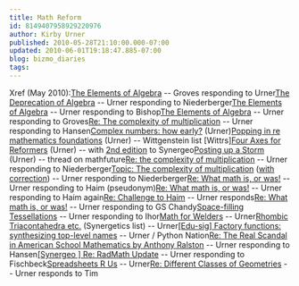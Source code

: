 ```yaml
---
title: Math Reform
id: 8149407958929220976
author: Kirby Urner
published: 2010-05-28T21:10:00.000-07:00
updated: 2010-06-01T19:18:47.885-07:00
blog: bizmo_diaries
tags: 
---
```


Xref (May 2010):[The Elements of Algebra](http://mathforum.org/kb/message.jspa?messageID=7059915&tstart=0)  -- Groves responding to Urner[The Deprecation of Algebra](http://mathforum.org/kb/message.jspa?messageID=7055735&tstart=0) -- Urner responding to Niederberger[The Elements of Algebra](http://mathforum.org/kb/message.jspa?messageID=7058130&tstart=0) -- Urner responding to Bishop[The Elements of Algebra](http://mathforum.org/kb/message.jspa?messageID=7058297&tstart=0) -- Urner responding to Groves[Re: The complexity of multiplication](http://mathforum.org/kb/message.jspa?messageID=7059307&tstart=0) -- Urner responding to Hansen[Complex numbers:  how early?](http://mathforum.org/kb/thread.jspa?threadID=2070917&tstart=0) (Urner)[Popping in re mathematics foundations](http://www.freelists.org/post/wittrsamr/popping-in-re-mathematics-foundations) (Urner) -- Wittgenstein list [Wittrs][Four Axes for Reformers](http://mathforum.org/kb/thread.jspa?threadID=2071224&tstart=0) (Urner) -- with [2nd edition](http://groups.yahoo.com/group/synergeo/message/58784) to Synergeo[Posting up a Storm](http://groups.google.com/group/mathfuture/browse_thread/thread/422c012f6050ecdd?hl=en) (Urner) -- thread on mathfuture[Re: the complexity of multiplication](http://mathforum.org/kb/message.jspa?messageID=7064085&tstart=0) -- Urner responding to Niederberger[Topic: The complexity of multiplication](http://mathforum.org/kb/message.jspa?messageID=7065165&tstart=0) ([with correction](http://mathforum.org/kb/message.jspa?messageID=7065469&tstart=0)) -- Urner responding to Niederberger[Re:  What math is, or was!](http://mathforum.org/kb/message.jspa?messageID=7067602&tstart=0) -- Urner responding to Haim (pseudonym)[Re: What math is, or was!](http://mathforum.org/kb/message.jspa?messageID=7068316&tstart=0) -- Urner responding to Haim again[Re: Challenge to Haim](http://mathforum.org/kb/message.jspa?messageID=7072044&tstart=0) -- Urner responds[Re: What math is, or was!](http://mathforum.org/kb/message.jspa?messageID=7074545&tstart=0) -- Urner responding to GS Chandy[Space-filling Tessellations](http://mathforum.org/kb/thread.jspa?threadID=2078323&tstart=0) -- Urner responding to Ihor[Math for Welders](http://www.mathforum.org/kb/thread.jspa?threadID=2079190&tstart=0) -- Urner[Rhombic Triacontahedra etc.](http://tinyurl.com/3az3q48) (Synergetics list) -- Urner[[Edu-sig] Factory functions: synthesizing top-level names](http://mail.python.org/pipermail/edu-sig/2010-May/009998.html) -- Urner / Python Nation[Re: The Real Scandal in American School Mathematics by Anthony Ralston](http://mathforum.org/kb/message.jspa?messageID=7082753&tstart=0) -- Urner responding to Hansen[[Synergeo ] Re: RadMath Update](http://groups.yahoo.com/group/synergeo/message/59693) -- Urner responding to Fischbeck[Spreadsheets R Us](http://mathforum.org/kb/thread.jspa?threadID=2080198&tstart=0) -- Urner[Re: Different Classes of Geometries](http://mathforum.org/kb/message.jspa?messageID=7084546&tstart=0) -- Urner responds to Tim